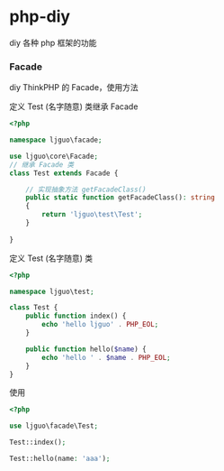 # php-diy
diy 各种 php 框架的功能

### Facade

diy ThinkPHP 的 Facade，使用方法

定义 Test (名字随意) 类继承 Facade
```php
<?php

namespace ljguo\facade;

use ljguo\core\Facade;
// 继承 Facade 类
class Test extends Facade {

    // 实现抽象方法 getFacadeClass()
    public static function getFacadeClass(): string
    {
        return 'ljguo\test\Test';
    } 
    
}
```
定义 Test (名字随意) 类
```php
<?php

namespace ljguo\test;

class Test {
    public function index() {
        echo 'hello ljguo' . PHP_EOL;
    }

    public function hello($name) {
        echo 'hello ' . $name . PHP_EOL;
    }
}
```

使用
```php
<?php

use ljguo\facade\Test;

Test::index();

Test::hello(name: 'aaa');
```